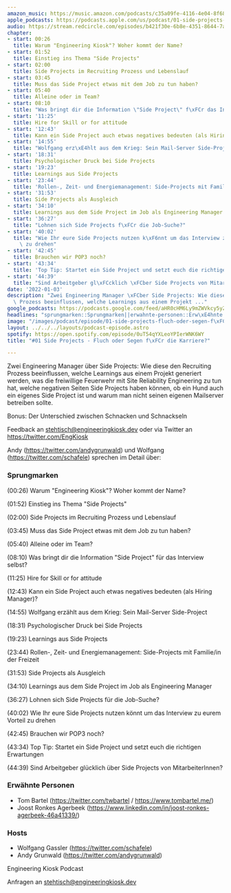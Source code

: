 ```yaml
---
amazon_music: https://music.amazon.com/podcasts/c35a09fe-4116-4e04-8f68-77d61b112e46/episodes/82a2063e-d02c-4eeb-9b84-065508064f7a/engineering-kiosk-01-side-projects---fluch-oder-segen-f%C3%BCr-die-karriere
apple_podcasts: https://podcasts.apple.com/us/podcast/01-side-projects-fluch-oder-segen-f%C3%BCr-die-karriere/id1603082924?i=1000546793663
audio: https://stream.redcircle.com/episodes/b421f30e-6b8e-4351-8644-7a89b1343287/stream.mp3
chapter:
- start: 00:26
  title: Warum "Engineering Kiosk"? Woher kommt der Name?
- start: 01:52
  title: Einstieg ins Thema "Side Projects"
- start: 02:00
  title: Side Projects im Recruiting Prozess und Lebenslauf
- start: 03:45
  title: Muss das Side Project etwas mit dem Job zu tun haben?
- start: 05:40
  title: Alleine oder im Team?
- start: 08:10
  title: "Was bringt dir die Information \"Side Project\" f\xFCr das Interview selbst?"
- start: '11:25'
  title: Hire for Skill or for attitude
- start: '12:43'
  title: Kann ein Side Project auch etwas negatives bedeuten (als Hiring Manager)?
- start: '14:55'
  title: "Wolfgang erz\xE4hlt aus dem Krieg: Sein Mail-Server Side-Project"
- start: '18:31'
  title: Psychologischer Druck bei Side Projects
- start: '19:23'
  title: Learnings aus Side Projects
- start: '23:44'
  title: 'Rollen-, Zeit- und Energiemanagement: Side-Projects mit Familie/in der Freizeit'
- start: '31:53'
  title: Side Projects als Ausgleich
- start: '34:10'
  title: Learnings aus dem Side Project im Job als Engineering Manager
- start: '36:27'
  title: "Lohnen sich Side Projects f\xFCr die Job-Suche?"
- start: '40:02'
  title: "Wie Ihr eure Side Projects nutzen k\xF6nnt um das Interview zu eurem Vorteil\
    \ zu drehen"
- start: '42:45'
  title: Brauchen wir POP3 noch?
- start: '43:34'
  title: 'Top Tip: Startet ein Side Project und setzt euch die richtigen Erwartungen'
- start: '44:39'
  title: "Sind Arbeitgeber gl\xFCcklich \xFCber Side Projects von MitarbeiterInnen?"
date: '2022-01-03'
description: "Zwei Engineering Manager \xFCber Side Projects: Wie diese den Recruiting\
  \ Prozess beeinflussen, welche Learnings aus einem Projekt ..."
google_podcasts: https://podcasts.google.com/feed/aHR0cHM6Ly9mZWVkcy5yZWRjaXJjbGUuY29tLzBlY2ZkZmQ3LWZkYTEtNGMzZC05NTE1LTQ3NjcyN2Y5ZGY1ZQ/episode/NTA2NGE1MTMtOWNlMC00NzNlLWEyN2ItOWY5NDY3ODkwNGQw?sa=X&ved=0CAUQkfYCahcKEwi4xMSxj4L4AhUAAAAAHQAAAAAQNQ
headlines: "sprungmarken::Sprungmarken||erwahnte-personen::Erw\xE4hnte Personen||hosts::Hosts"
image: "/images/podcast/episode/01-side-projects-fluch-oder-segen-f\xFCr-die-karriere.jpg"
layout: ../../../layouts/podcast-episode.astro
spotify: https://open.spotify.com/episode/0uT54qYXLeoYPIerWNK6WY
title: "#01 Side Projects - Fluch oder Segen f\xFCr die Karriere?"

---
```


<p class="mb-6 text-base md:text-lg text-coolGray-500">Zwei Engineering Manager über Side Projects: Wie diese den Recruiting Prozess beeinflussen, welche Learnings aus einem Projekt generiert werden, was die freiwillige Feuerwehr mit Site Reliability Engineering zu tun hat, welche negativen Seiten Side Projects haben können, ob ein Hund auch ein eigenes Side Project ist und warum man nicht seinen eigenen Mailserver betreiben sollte.</p><p class="mb-6 text-base md:text-lg text-coolGray-500">Bonus: Der Unterschied zwischen Schnacken und Schnackseln</p><p class="mb-6 text-base md:text-lg text-coolGray-500">Feedback an <a class="underline hover:no-underline" style="text-decoration-line: underline;"href="mailto:stehtisch@engineeringkiosk.dev" rel="nofollow">stehtisch@engineeringkiosk.dev</a> oder via Twitter an <a class="underline hover:no-underline" style="text-decoration-line: underline;"href="https://twitter.com/EngKiosk" rel="nofollow">https://twitter.com/EngKiosk</a></p><p class="mb-6 text-base md:text-lg text-coolGray-500">Andy (<a class="underline hover:no-underline" style="text-decoration-line: underline;"href="https://twitter.com/andygrunwald" rel="nofollow">https://twitter.com/andygrunwald</a>) und Wolfgang (<a class="underline hover:no-underline" style="text-decoration-line: underline;"href="https://twitter.com/schafele" rel="nofollow">https://twitter.com/schafele</a>) sprechen im Detail über:</p><h3 class="mb-4 text-2xl md:text-3xl font-semibold text-coolGray-800" id="sprungmarken">Sprungmarken</h3><p class="mb-6 text-base md:text-lg text-coolGray-500">(00:26) Warum &#34;Engineering Kiosk&#34;? Woher kommt der Name?</p><p class="mb-6 text-base md:text-lg text-coolGray-500">(01:52) Einstieg ins Thema &#34;Side Projects&#34;</p><p class="mb-6 text-base md:text-lg text-coolGray-500">(02:00) Side Projects im Recruiting Prozess und Lebenslauf</p><p class="mb-6 text-base md:text-lg text-coolGray-500">(03:45) Muss das Side Project etwas mit dem Job zu tun haben?</p><p class="mb-6 text-base md:text-lg text-coolGray-500">(05:40) Alleine oder im Team?</p><p class="mb-6 text-base md:text-lg text-coolGray-500">(08:10) Was bringt dir die Information &#34;Side Project&#34; für das Interview selbst?</p><p class="mb-6 text-base md:text-lg text-coolGray-500">(11:25) Hire for Skill or for attitude</p><p class="mb-6 text-base md:text-lg text-coolGray-500">(12:43) Kann ein Side Project auch etwas negatives bedeuten (als Hiring Manager)?</p><p class="mb-6 text-base md:text-lg text-coolGray-500">(14:55) Wolfgang erzählt aus dem Krieg: Sein Mail-Server Side-Project</p><p class="mb-6 text-base md:text-lg text-coolGray-500">(18:31) Psychologischer Druck bei Side Projects</p><p class="mb-6 text-base md:text-lg text-coolGray-500">(19:23) Learnings aus Side Projects</p><p class="mb-6 text-base md:text-lg text-coolGray-500">(23:44) Rollen-, Zeit- und Energiemanagement: Side-Projects mit Familie/in der Freizeit</p><p class="mb-6 text-base md:text-lg text-coolGray-500">(31:53) Side Projects als Ausgleich</p><p class="mb-6 text-base md:text-lg text-coolGray-500">(34:10) Learnings aus dem Side Project im Job als Engineering Manager</p><p class="mb-6 text-base md:text-lg text-coolGray-500">(36:27) Lohnen sich Side Projects für die Job-Suche?</p><p class="mb-6 text-base md:text-lg text-coolGray-500">(40:02) Wie Ihr eure Side Projects nutzen könnt um das Interview zu eurem Vorteil zu drehen</p><p class="mb-6 text-base md:text-lg text-coolGray-500">(42:45) Brauchen wir POP3 noch?</p><p class="mb-6 text-base md:text-lg text-coolGray-500">(43:34) Top Tip: Startet ein Side Project und setzt euch die richtigen Erwartungen</p><p class="mb-6 text-base md:text-lg text-coolGray-500">(44:39) Sind Arbeitgeber glücklich über Side Projects von MitarbeiterInnen?</p><h3 class="mb-4 text-2xl md:text-3xl font-semibold text-coolGray-800" id="erwahnte-personen">Erwähnte Personen</h3><ul class="list-disc px-5 mb-6 md:px-5 text-base md:text-lg text-coolGray-500" style="list-style-type: disc;"><li class="mb-3">Tom Bartel (<a class="underline hover:no-underline" style="text-decoration-line: underline;"href="https://twitter.com/twbartel" rel="nofollow">https://twitter.com/twbartel</a> / <a class="underline hover:no-underline" style="text-decoration-line: underline;"href="https://www.tombartel.me/" rel="nofollow">https://www.tombartel.me/</a>)</li><li class="mb-3">Joost Ronkes Agerbeek (<a class="underline hover:no-underline" style="text-decoration-line: underline;"href="https://www.linkedin.com/in/joost-ronkes-agerbeek-46a41339/" rel="nofollow">https://www.linkedin.com/in/joost-ronkes-agerbeek-46a41339/</a>)</li></ul><h3 class="mb-4 text-2xl md:text-3xl font-semibold text-coolGray-800" id="hosts">Hosts</h3><ul class="list-disc px-5 mb-6 md:px-5 text-base md:text-lg text-coolGray-500" style="list-style-type: disc;"><li class="mb-3">Wolfgang Gassler (<a class="underline hover:no-underline" style="text-decoration-line: underline;"href="https://twitter.com/schafele" rel="nofollow">https://twitter.com/schafele</a>)</li><li class="mb-3">Andy Grunwald (<a class="underline hover:no-underline" style="text-decoration-line: underline;"href="https://twitter.com/andygrunwald" rel="nofollow">https://twitter.com/andygrunwald</a>)</li></ul><p class="mb-6 text-base md:text-lg text-coolGray-500">Engineering Kiosk Podcast</p><p class="mb-6 text-base md:text-lg text-coolGray-500">Anfragen an <a class="underline hover:no-underline" style="text-decoration-line: underline;"href="mailto:stehtisch@engineeringkiosk.dev" rel="nofollow">stehtisch@engineeringkiosk.dev</a></p>